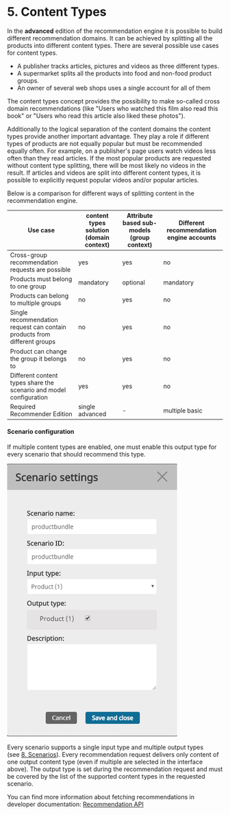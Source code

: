 # 5. Content Types

In the **advanced** edition of the recommendation engine it is possible to build different recommendation domains. It can be achieved by splitting all the products into different content types. There are several possible use cases for content types.

- A publisher tracks articles, pictures and videos as three different types.
- A supermarket splits all the products into food and non-food product groups.
- An owner of several web shops uses a single account for all of them

The content types concept provides the possibility to make so-called cross domain recommendations (like "Users who watched this film also read this book" or "Users who read this article also liked these photos").

Additionally to the logical separation of the content domains the content types provide another important advantage. They play a role if different types of products are not equally popular but must be recommended equally often. For example, on a publisher's page users watch videos less often than they read articles. If the most popular products are requested without content type splitting, there will be most likely no videos in the result. If articles and videos are split into different content types, it is possible to explicitly request popular videos and/or popular articles.

Below is a comparison for different ways of splitting content in the recommendation engine.

|Use case|content types solution (domain context)|Attribute based sub-models (group context)|Different recommendation engine accounts|
|---|---|---|---|
|Cross-group recommendation requests are possible|yes|yes|no|
|Products must belong to one group|mandatory|optional|mandatory|
|Products can belong to multiple groups|no|yes|no|
|Single recommendation request can contain products from different groups|no|yes|no|
|Product can change the group it belongs to|no|yes|no|
|Different content types share the scenario and model configuration|yes|yes|no|
|Required Recommender Edition|single advanced|-|multiple basic|

#### Scenario configuration

If multiple content types are enabled, one must enable this output type for every scenario that should recommend this type.

![Scenario settings](img/scenario_configuration.png)

Every scenario supports a single input type and multiple output types (see [8. Scenarios](scenarios.md)). Every recommendation request delivers only content of one output content type (even if multiple are selected in the interface above). The output type is set during the recommendation request and must be covered by the list of the supported content types in the requested scenario.

You can find more information about fetching recommendations in developer documentation: [Recommendation API](https://doc.ezplatform.com/en/master/guide/personalization/recommendation_api.md)
